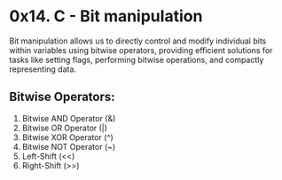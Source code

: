 # 0x14. C - Bit manipulation
Bit manipulation allows us to directly control and modify individual bits within variables using bitwise operators, 
providing efficient solutions for tasks like setting flags, performing bitwise operations, and compactly representing data.
## Bitwise Operators:
1. Bitwise AND Operator (&)
2. Bitwise OR  Operator (|)
3. Bitwise XOR Operator (^)
4. Bitwise NOT Operator (~)
5. Left-Shift  (<<)
6. Right-Shift (>>)
